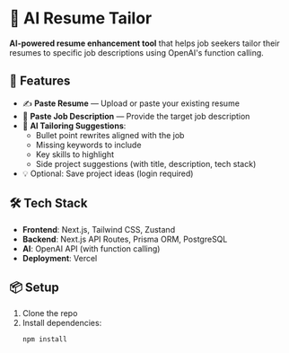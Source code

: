 # 🧠 AI Resume Tailor

**AI-powered resume enhancement tool** that helps job seekers tailor their resumes to specific job descriptions using OpenAI's function calling.

## 🚀 Features

- ✍️ **Paste Resume** — Upload or paste your existing resume
- 📄 **Paste Job Description** — Provide the target job description
- 🤖 **AI Tailoring Suggestions**:
  - Bullet point rewrites aligned with the job
  - Missing keywords to include
  - Key skills to highlight
  - Side project suggestions (with title, description, tech stack)
- 💡 Optional: Save project ideas (login required)

## 🛠️ Tech Stack

- **Frontend**: Next.js, Tailwind CSS, Zustand
- **Backend**: Next.js API Routes, Prisma ORM, PostgreSQL
- **AI**: OpenAI API (with function calling)
- **Deployment**: Vercel

## 📦 Setup

1. Clone the repo
2. Install dependencies:  
   ```bash
   npm install
